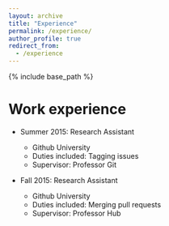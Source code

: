```yaml
---
layout: archive
title: "Experience"
permalink: /experience/
author_profile: true
redirect_from:
  - /experience
---
```


{% include base_path %}


Work experience
======
* Summer 2015: Research Assistant
  * Github University
  * Duties included: Tagging issues
  * Supervisor: Professor Git

* Fall 2015: Research Assistant
  * Github University
  * Duties included: Merging pull requests
  * Supervisor: Professor Hub
  
